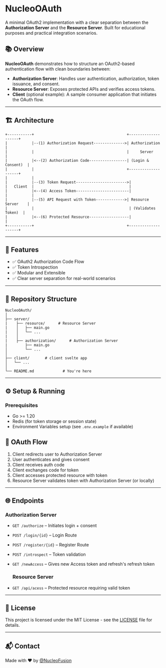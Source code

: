 # NucleoOAuth

A minimal OAuth2 implementation with a clear separation between the **Authorization Server** and the **Resource Server**. Built for educational purposes and practical integration scenarios.

## 📚 Overview

**NucleoOAuth** demonstrates how to structure an OAuth2-based authentication flow with clean boundaries between:

- **Authorization Server**: Handles user authentication, authorization, token issuance, and consent.
- **Resource Server**: Exposes protected APIs and verifies access tokens.
- **Client** (optional example): A sample consumer application that initiates the OAuth flow.

---

## 🏗️ Architecture

```
+-----------+                                          +--------------------+
|           |--(1) Authorization Request-------------->| Authorization      |
|           |                                          |     Server         |
|           |<--(2) Authorization Code-----------------| (Login & Consent)  |
|           |                                          +--------------------+
|           |
|           |--(3) Token Request----------------------->|
|   Client  |                                           |
|           |<--(4) Access Token------------------------|
|           |
|           |--(5) API Request with Token------------->| Resource Server    |
|           |                                           | (Validates Token)  |
|           |<--(6) Protected Resource------------------|                    |
+-----------+                                          +--------------------+
```

---

## 🚀 Features

- ✅ OAuth2 Authorization Code Flow
- ✅ Token Introspection
- ✅ Modular and Extensible
- ✅ Clear server separation for real-world scenarios

---

## 📁 Repository Structure

```
NucleoOAuth/
│
├── server/
|    ├── resource/      # Resource Server
|    │   ├── main.go
|    │   └── ...
|    │
|    ├── authorization/      # Authorization Server
|        ├── main.go
│        └── ...
│          
├── client/       # client svelte app
│   └── ...
│
└── README.md             # You're here
```

---

## ⚙️ Setup & Running

### Prerequisites

- Go >= 1.20
- Redis (for token storage or session state)
- Environment Variables setup (see `.env.example` if available)

## 🔐 OAuth Flow

1. Client redirects user to Authorization Server
2. User authenticates and gives consent
3. Client receives auth code
4. Client exchanges code for token
5. Client accesses protected resource with token
6. Resource Server validates token with Authorization Server (or locally)

---

## 🌐 Endpoints

### Authorization Server

- `GET /authorize` – Initiates login + consent
- `POST /login/{id}` – Login Route
- `POST /register/{id}` – Register Route
- `POST /introspect` – Token validation
- `GET /newAccess` – Gives new Access token and refresh's refresh token
  
  ### Resource Server

- `GET /api/acess` – Protected resource requiring valid token

---


## 📄 License

This project is licensed under the MIT License - see the [LICENSE](./LICENSE) file for details.

---

## 📬 Contact

Made with ❤️ by [@NucleoFusion](https://github.com/NucleoFusion)
